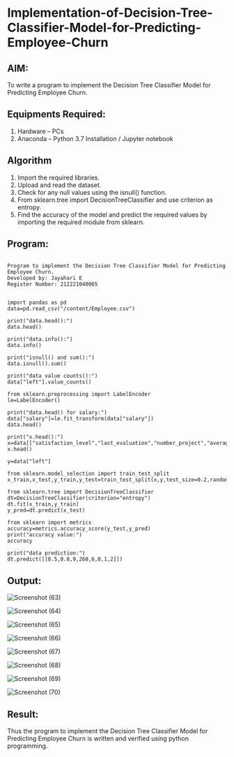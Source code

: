 # Implementation-of-Decision-Tree-Classifier-Model-for-Predicting-Employee-Churn

## AIM:
To write a program to implement the Decision Tree Classifier Model for Predicting Employee Churn.

## Equipments Required:
1. Hardware – PCs
2. Anaconda – Python 3.7 Installation / Jupyter notebook

## Algorithm
1. Import the required libraries.
2. Upload and read the dataset.
3. Check for any null values using the isnull() function.
4. From sklearn.tree import DecisionTreeClassifier and use criterion as entropy.
5. Find the accuracy of the model and predict the required values by importing the required module from sklearn.

## Program:
```

Program to implement the Decision Tree Classifier Model for Predicting Employee Churn.
Developed by: Jayahari E
Register Number: 212221040065


import pandas as pd
data=pd.read_csv("/content/Employee.csv")

print("data.head():")
data.head()

print("data.info():")
data.info()

print("isnull() and sum():")
data.isnull().sum()

print("data value counts():")
data["left"].value_counts()

from sklearn.preprocessing import LabelEncoder
le=LabelEncoder()

print("data.head() for salary:")
data["salary"]=le.fit_transform(data["salary"])
data.head()

print("x.head():")
x=data[["satisfaction_level","last_evaluation","number_project","average_montly_hours","time_spend_company","Work_accident","promotion_last_5years","salary"]]
x.head()

y=data["left"]

from sklearn.model_selection import train_test_split
x_train,x_test,y_train,y_test=train_test_split(x,y,test_size=0.2,random_state=100)

from sklearn.tree import DecisionTreeClassifier
dt=DecisionTreeClassifier(criterion="entropy")
dt.fit(x_train,y_train)
y_pred=dt.predict(x_test)

from sklearn import metrics
accuracy=metrics.accuracy_score(y_test,y_pred)
print("accuracy value:")
accuracy

print("data prediction:")
dt.predict([[0.5,0.8,9,260,6,0,1,2]])
```

## Output:
![Screenshot (63)](https://github.com/Naadira/Implementation-of-Decision-Tree-Classifier-Model-for-Predicting-Employee-Churn/assets/128135126/01bfa1f4-37c8-4535-9051-44a682da33a8)

![Screenshot (64)](https://github.com/Naadira/Implementation-of-Decision-Tree-Classifier-Model-for-Predicting-Employee-Churn/assets/128135126/876384bc-f6f9-4f4f-bd3c-f4d9afbb2d8b)

![Screenshot (65)](https://github.com/Naadira/Implementation-of-Decision-Tree-Classifier-Model-for-Predicting-Employee-Churn/assets/128135126/3f9b9eb7-9cf2-4d50-a8c8-8d1b27a51ac2)

![Screenshot (66)](https://github.com/Naadira/Implementation-of-Decision-Tree-Classifier-Model-for-Predicting-Employee-Churn/assets/128135126/c60e5937-5798-4bdd-b8df-23811ed571b9)

![Screenshot (67)](https://github.com/Naadira/Implementation-of-Decision-Tree-Classifier-Model-for-Predicting-Employee-Churn/assets/128135126/723ca951-984c-4f9e-96fe-eb129583ed4c)

![Screenshot (68)](https://github.com/Naadira/Implementation-of-Decision-Tree-Classifier-Model-for-Predicting-Employee-Churn/assets/128135126/6cd84e93-41cb-4b07-a490-916ca14ef8ec)

![Screenshot (69)](https://github.com/Naadira/Implementation-of-Decision-Tree-Classifier-Model-for-Predicting-Employee-Churn/assets/128135126/35d459a9-a423-463c-b5f3-bb2f682b6710)

![Screenshot (70)](https://github.com/Naadira/Implementation-of-Decision-Tree-Classifier-Model-for-Predicting-Employee-Churn/assets/128135126/5f1ecd03-3061-492e-8631-95f25f83f1b0)




## Result:
Thus the program to implement the  Decision Tree Classifier Model for Predicting Employee Churn is written and verified using python programming.

